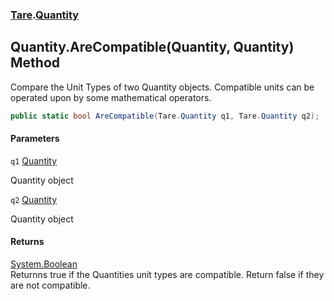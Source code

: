 ### [Tare](Tare.md 'Tare').[Quantity](Tare.Quantity.md 'Tare.Quantity')

## Quantity.AreCompatible(Quantity, Quantity) Method

Compare the Unit Types of two Quantity objects. Compatible units can be operated upon by some mathematical operators.

```csharp
public static bool AreCompatible(Tare.Quantity q1, Tare.Quantity q2);
```
#### Parameters

<a name='Tare.Quantity.AreCompatible(Tare.Quantity,Tare.Quantity).q1'></a>

`q1` [Quantity](Tare.Quantity.md 'Tare.Quantity')

Quantity object

<a name='Tare.Quantity.AreCompatible(Tare.Quantity,Tare.Quantity).q2'></a>

`q2` [Quantity](Tare.Quantity.md 'Tare.Quantity')

Quantity object

#### Returns
[System.Boolean](https://docs.microsoft.com/en-us/dotnet/api/System.Boolean 'System.Boolean')  
Returnns true if the Quantities unit types are compatible. Return false if they are not compatible.